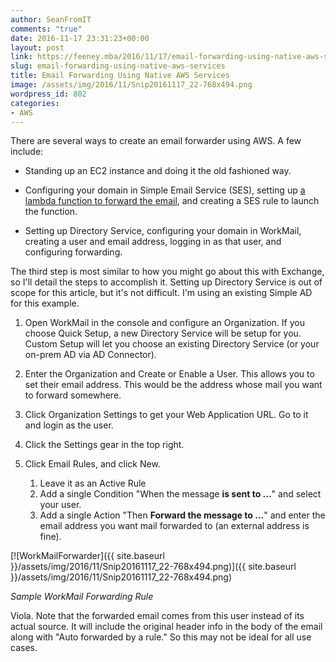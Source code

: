 ```yaml
---
author: SeanFromIT
comments: "true"
date: 2016-11-17 23:31:23+00:00
layout: post
link: https://feeney.mba/2016/11/17/email-forwarding-using-native-aws-services/
slug: email-forwarding-using-native-aws-services
title: Email Forwarding Using Native AWS Services
image: /assets/img/2016/11/Snip20161117_22-768x494.png
wordpress_id: 802
categories:
- AWS
---
```


There are several ways to create an email forwarder using AWS. A few include:



 	
  * Standing up an EC2 instance and doing it the old fashioned way.

 	
  * Configuring your domain in Simple Email Service (SES), setting up [a lambda function to forward the email](https://github.com/arithmetric/aws-lambda-ses-forwarder), and creating a SES rule to launch the function.

 	
  * Setting up Directory Service, configuring your domain in WorkMail, creating a user and email address, logging in as that user, and configuring forwarding.


The third step is most similar to how you might go about this with Exchange, so I'll detail the steps to accomplish it. Setting up Directory Service is out of scope for this article, but it's not difficult. I'm using an existing Simple AD for this example.

1. Open WorkMail in the console and configure an Organization. If you choose Quick Setup, a new Directory Service will be setup for you. Custom Setup will let you choose an existing Directory Service (or your on-prem AD via AD Connector).

2. Enter the Organization and Create or Enable a User. This allows you to set their email address. This would be the address whose mail you want to forward somewhere.

3. Click Organization Settings to get your Web Application URL. Go to it and login as the user.

4. Click the Settings gear in the top right.

5. Click Email Rules, and click New.

    1. Leave it as an Active Rule
    2. Add a single Condition "When the message **is sent to ...**" and select your user.
    3. Add a single Action "Then **Forward the message to ...**" and enter the email address you want mail forwarded to (an external address is fine).


[![WorkMailForwarder]({{ site.baseurl }}/assets/img/2016/11/Snip20161117_22-768x494.png)]({{ site.baseurl }}/assets/img/2016/11/Snip20161117_22-768x494.png)

_Sample WorkMail Forwarding Rule_

Viola. Note that the forwarded email comes from this user instead of its actual source. It will include the original header info in the body of the email along with "Auto forwarded by a rule." So this may not be ideal for all use cases.
